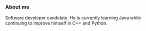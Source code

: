 ### About me

Software developer candidate.
He is currently learning Java while continuing to improve himself in C++ and Python.
